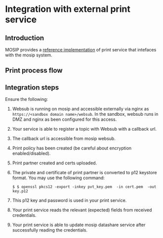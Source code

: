 # Integration with external print service

## Introduction
MOSIP provides a [reference implementation](https://github.com/mosip/print) of print service that intefaces with the mosip system.  

## Print process flow


## Integration steps

Ensure the following:

1. Websub is running on mosip and accessible externally via nginx as `https://<sandbox domain name>/websub`. In the sandbox, websub runs in DMZ and nginx as been configured for this access. 

1. Your service is able to register a topic with Websub with a callback url.

1. The callback url is accessible from mosip websub.      

1. Print policy has been created (be careful about encryption enabled/disabled).

1. Print partner created and certs uploaded.

1. The private and certificate of print partner is converted to p12 keystore format.  You may use the following command:
    ```
    $ $ openssl pkcs12 -export -inkey pvt_key.pem  -in cert.pem  -out key.p12
    ```
1. This p12 key and password is used in your print service.

1. Your print service reads the relevant (expected) fields from received credentials.

1. Your print service is able to update mosip datashare service after successfully reading the credentials.


